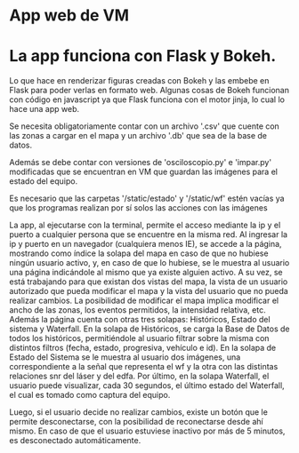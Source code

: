 # App web de VM

# La app funciona con Flask y Bokeh.

Lo que hace en renderizar figuras creadas con Bokeh y las embebe en Flask para poder verlas en formato web. Algunas cosas de Bokeh funcionan con código en javascript ya que Flask funciona con el motor jinja, lo cual lo hace una app web.

Se necesita obligatoriamente contar con un archivo '.csv' que cuente con las zonas a cargar en el mapa y un archivo '.db' que sea de la base de datos. 

Además se debe contar con versiones de 'osciloscopio.py' e 'impar.py' modificadas que se encuentran en VM que guardan las imágenes para el estado del equipo.

Es necesario que las carpetas '/static/estado' y '/static/wf' estén vacías ya que los programas realizan por sí solos las acciones con las imágenes

La app, al ejecutarse con la terminal, permite el acceso mediante la ip y el puerto a cualquier persona que se encuentre en la misma red.
Al ingresar la ip y puerto en un navegador (cualquiera menos IE), se accede a la página, mostrando como índice la solapa del mapa en caso de que no hubiese ningún usuario activo, y, en caso de que lo hubiese, se le muestra al usuario una página indicándole al mismo que ya existe alguien activo. A su vez, se está trabajando para que existan dos vistas del mapa, la vista de un usuario autorizado que pueda modificar el mapa y la vista del usuario que no pueda realizar cambios. La posibilidad de modificar el mapa implica modificar el ancho de las zonas, los eventos permitidos, la intensidad relativa, etc.
Además la página cuenta con otras tres solapas: Históricos, Estado del sistema y Waterfall.
En la solapa de Históricos, se carga la Base de Datos de todos los históricos, permitiéndole al usuario filtrar sobre la misma con distintos filtros (fecha, estado, progresiva, vehículo e id).
En la solapa de Estado del Sistema se le muestra al usuario dos imágenes, una correspondiente a la señal que representa el wf y la otra con las distintas relaciones snr del láser y del edfa.
Por último, en la solapa Waterfall, el usuario puede visualizar, cada 30 segundos, el último estado del Waterfall, el cual es tomado como captura del equipo.

Luego, si el usuario decide no realizar cambios, existe un botón que le permite desconectarse, con la posibilidad de reconectarse desde ahí mismo. En caso de que el usuario estuviese inactivo por más de 5 minutos, es desconectado automáticamente.
